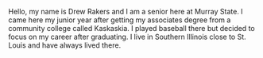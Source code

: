 Hello, my name is Drew Rakers and I am a senior here at Murray State. I came here my junior year after 
getting my associates degree from a community college called Kaskaskia. I played baseball there but
decided to focus on my career after graduating. I live in Southern Illinois close to St. Louis and have always lived there.
